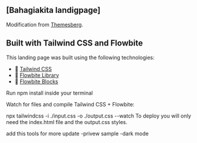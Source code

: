 ## [Bahagiakita landigpage]

Modification from [Themesberg](https://github.com/themesberg/landwind).

## Built with Tailwind CSS and Flowbite

This landing page was built using the following technologies:

- 🔗 [Tailwind CSS](https://tailwindcss.com/)
- 🔗 [Flowbite Library](https://flowbite.com/docs/getting-started/introduction/)
- 🔗 [Flowbite Blocks](https://flowbite.com/blocks/)

Run npm install inside your terminal

Watch for files and compile Tailwind CSS + Flowbite:

npx tailwindcss -i ./input.css -o ./output.css --watch
To deploy you will only need the index.html file and the output.css styles.

add this tools for more update
-privew sample
-dark mode
